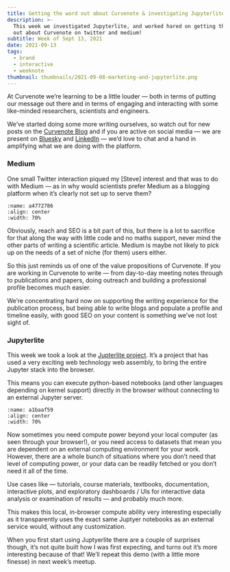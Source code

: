 ```yaml
---
title: Getting the word out about Curvenote & investigating Jupyterlite
description: >-
  This week we investigated Jupyterlite, and worked hared on getting the work
  out about Curvenote on twitter and medium!
subtitle: Week of Sept 13, 2021
date: 2021-09-13
tags:
  - brand
  - interactive
  - weeknote
thumbnail: thumbnails/2021-09-08-marketing-and-jupyterlite.png
---
```


At Curvenote we’re learning to be a little louder — both in terms of putting our message out there and in terms of engaging and interacting with some like-minded researchers, scientists and engineers.

We’ve started doing some more writing ourselves, so watch out for new posts on the [Curvenote Blog](https://curvenote.com/blog) and if you are active on social media — we are present on [Bluesky](https://bsky.app/profile/curvenote.com) and [LinkedIn](https://www.linkedin.com/company/curvenote) — we’d love to chat and a hand in amplifying what we are doing with the platform.

### Medium

One small Twitter interaction piqued my \[Steve\] interest and that was to do with Medium — as in why would scientists prefer Medium as a blogging platform when it’s clearly not set up to serve them?

```{figure} images/GTGiJ4YqK38DEbx5hX9m-xTa3pPi0rDVP00HozqtV-v1.png
:name: a4772786
:align: center
:width: 70%
```

Obviously, reach and SEO is a bit part of this, but there is a lot to sacrifice for that along the way with little code and no maths support, never mind the other parts of writing a scientific article. Medium is maybe not likely to pick up on the needs of a set of niche (for them) users either.

So this just reminds us of one of the value propositions of Curvenote. If you are working in Curvenote to write — from day-to-day meeting notes through to publications and papers, doing outreach and building a professional profile becomes much easier.

We’re concentrating hard now on supporting the writing experience for the publication process, but being able to write blogs and populate a profile and timeline easily, with good SEO on your content is something we’ve not lost sight of.

### Jupyterlite

This week we took a look at the [Jupterlite project](https://jupyterlite.readthedocs.io/en/latest/). It’s a project that has used a very exciting web technology web assembly, to bring the entire Jupyter stack into the browser.

This means you can execute python-based notebooks (and other languages depending on kernel support) directly in the browser without connecting to an external Jupyter server.

```{figure} images/GTGiJ4YqK38DEbx5hX9m-EKiC60Besw63tT5BJQx2-v1.png
:name: a1baaf59
:align: center
:width: 70%
```

Now sometimes you need compute power beyond your local computer (as seen through your browser!), or you need access to datasets that mean you are dependent on an external computing environment for your work. However, there are a whole bunch of situations where you don’t need that level of computing power, or your data can be readily fetched or you don’t need it all of the time.

Use cases like — tutorials, course materials, textbooks, documentation, interactive plots, and exploratory dashboards / UIs for interactive data analysis or examination of results — and probably much more.

This makes this local, in-browser compute ability very interesting especially as it transparently uses the exact same Juptyer notebooks as an external service would, without any customization.

When you first start using Juptyerlite there are a couple of surprises though, it’s not quite built how I was first expecting, and turns out it’s more interesting because of that! We’ll repeat this demo (with a little more finesse) in next week’s meetup.
